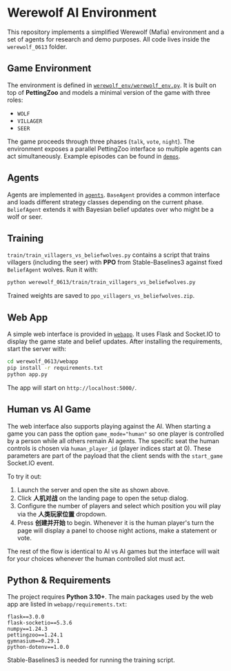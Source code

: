 # Werewolf AI Environment

This repository implements a simplified Werewolf (Mafia) environment and a set of agents for research and demo purposes.  All code lives inside the `werewolf_0613` folder.

## Game Environment

The environment is defined in [`werewolf_env/werewolf_env.py`](werewolf_0613/werewolf_env/werewolf_env.py).  It is built on top of **PettingZoo** and models a minimal version of the game with three roles:

- `WOLF`
- `VILLAGER`
- `SEER`

The game proceeds through three phases (`talk`, `vote`, `night`).  The environment exposes a parallel PettingZoo interface so multiple agents can act simultaneously.  Example episodes can be found in [`demos`](werewolf_0613/demos/).

## Agents

Agents are implemented in [`agents`](werewolf_0613/agents/).  `BaseAgent` provides a common interface and loads different strategy classes depending on the current phase.  `BeliefAgent` extends it with Bayesian belief updates over who might be a wolf or seer.

## Training

`train/train_villagers_vs_beliefwolves.py` contains a script that trains villagers (including the seer) with **PPO** from Stable-Baselines3 against fixed `BeliefAgent` wolves.  Run it with:

```bash
python werewolf_0613/train/train_villagers_vs_beliefwolves.py
```

Trained weights are saved to `ppo_villagers_vs_beliefwolves.zip`.

## Web App

A simple web interface is provided in [`webapp`](werewolf_0613/webapp/).  It uses Flask and Socket.IO to display the game state and belief updates.  After installing the requirements, start the server with:

```bash
cd werewolf_0613/webapp
pip install -r requirements.txt
python app.py
```

The app will start on `http://localhost:5000/`.

## Human vs AI Game

The web interface also supports playing against the AI.  When starting a game
you can pass the option `game_mode="human"` so one player is controlled by a
person while all others remain AI agents.  The specific seat the human controls
is chosen via `human_player_id` (player indices start at 0).  These parameters
are part of the payload that the client sends with the `start_game` Socket.IO
event.

To try it out:

1. Launch the server and open the site as shown above.
2. Click **人机对战** on the landing page to open the setup dialog.
3. Configure the number of players and select which position you will play via
   the **人类玩家位置** dropdown.
4. Press **创建并开始** to begin.  Whenever it is the human player's turn the
   page will display a panel to choose night actions, make a statement or vote.

The rest of the flow is identical to AI vs AI games but the interface will wait
for your choices whenever the human controlled slot must act.

## Python & Requirements

The project requires **Python 3.10+**.  The main packages used by the web app are listed in `webapp/requirements.txt`:

```
flask==3.0.0
flask-socketio==5.3.6
numpy==1.24.3
pettingzoo==1.24.1
gymnasium==0.29.1
python-dotenv==1.0.0
```

Stable-Baselines3 is needed for running the training script.
